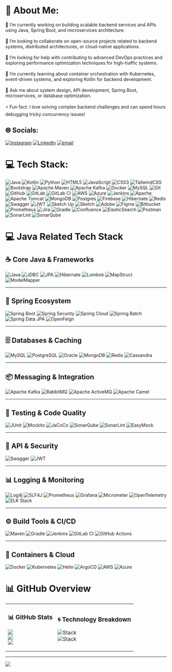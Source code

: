 # 💫 About Me:
🔭 I’m currently working on building scalable backend services and APIs using Java, Spring Boot, and microservices architecture.<br><br>👯 I’m looking to collaborate on open-source projects related to backend systems, distributed architectures, or cloud-native applications.<br><br>🤝 I’m looking for help with contributing to advanced DevOps practices and exploring performance optimization techniques for high-traffic systems.<br><br>🌱 I’m currently learning about container orchestration with Kubernetes, event-driven systems, and exploring Kotlin for backend development.<br><br>💬 Ask me about system design, API development, Spring Boot, microservices, or database optimization.<br><br>⚡ Fun fact: I love solving complex backend challenges and can spend hours debugging tricky concurrency issues!


## 🌐 Socials:
[![Instagram](https://img.shields.io/badge/Instagram-%23E4405F.svg?logo=Instagram&logoColor=white)](https://instagram.com) [![LinkedIn](https://img.shields.io/badge/LinkedIn-%230077B5.svg?logo=linkedin&logoColor=white)](https://linkedin.com/in) [![email](https://img.shields.io/badge/Email-D14836?logo=gmail&logoColor=white)](mailto:amitjavadevelopment@gmail.com) 


# 💻 Tech Stack:
![Java](https://img.shields.io/badge/java-%23ED8B00.svg?style=plastic&logo=openjdk&logoColor=white) 
![Kotlin](https://img.shields.io/badge/kotlin-%237F52FF.svg?style=plastic&logo=kotlin&logoColor=white) 
![Python](https://img.shields.io/badge/python-3670A0?style=plastic&logo=python&logoColor=ffdd54) 
![HTML5](https://img.shields.io/badge/html5-%23E34F26.svg?style=plastic&logo=html5&logoColor=white) 
![JavaScript](https://img.shields.io/badge/javascript-%23323330.svg?style=plastic&logo=javascript&logoColor=%23F7DF1E) 
![CSS3](https://img.shields.io/badge/css3-%231572B6.svg?style=plastic&logo=css3&logoColor=white) 
![TailwindCSS](https://img.shields.io/badge/tailwindcss-%2338B2AC.svg?style=plastic&logo=tailwind-css&logoColor=white) 
![Bootstrap](https://img.shields.io/badge/bootstrap-%23563D7C.svg?style=plastic&logo=bootstrap&logoColor=white) 
![Apache Maven](https://img.shields.io/badge/Apache%20Maven-C71A36?style=plastic&logo=Apache%20Maven&logoColor=white) 
![Apache Kafka](https://img.shields.io/badge/Apache%20Kafka-000?style=plastic&logo=apachekafka) 
![Docker](https://img.shields.io/badge/docker-%230db7ed.svg?style=plastic&logo=docker&logoColor=white) 
![MySQL](https://img.shields.io/badge/mysql-4479A1.svg?style=plastic&logo=mysql&logoColor=white) 
![Git](https://img.shields.io/badge/git-%23F05033.svg?style=plastic&logo=git&logoColor=white) 
![GitHub](https://img.shields.io/badge/github-%23121011.svg?style=plastic&logo=github&logoColor=white) 
![GitLab](https://img.shields.io/badge/gitlab-%23181717.svg?style=plastic&logo=gitlab&logoColor=white) 
![GitLab CI](https://img.shields.io/badge/gitlab%20CI-%23181717.svg?style=plastic&logo=gitlab&logoColor=white) 
![AWS](https://img.shields.io/badge/AWS-%23FF9900.svg?style=plastic&logo=amazon-aws&logoColor=white) 
![Azure](https://img.shields.io/badge/azure-%230072C6.svg?style=plastic&logo=microsoftazure&logoColor=white) 
![Jenkins](https://img.shields.io/badge/jenkins-%232C5263.svg?style=plastic&logo=jenkins&logoColor=white) 
![Apache](https://img.shields.io/badge/apache-%23D42029.svg?style=plastic&logo=apache&logoColor=white) 
![Apache Tomcat](https://img.shields.io/badge/apache%20tomcat-%23F8DC75.svg?style=plastic&logo=apache-tomcat&logoColor=black) 
![MongoDB](https://img.shields.io/badge/MongoDB-%234ea94b.svg?style=plastic&logo=mongodb&logoColor=white) 
![Postgres](https://img.shields.io/badge/postgres-%23316192.svg?style=plastic&logo=postgresql&logoColor=white) 
![Firebase](https://img.shields.io/badge/firebase-a08021?style=plastic&logo=firebase&logoColor=ffcd34) 
![Hibernate](https://img.shields.io/badge/Hibernate-59666C?style=plastic&logo=Hibernate&logoColor=white) 
![Redis](https://img.shields.io/badge/redis-%23DD0031.svg?style=plastic&logo=redis&logoColor=white) 
![Swagger](https://img.shields.io/badge/Swagger-%2385EA2D.svg?style=plastic&logo=swagger&logoColor=black) 
![JWT](https://img.shields.io/badge/JWT-black?style=plastic&logo=jsonwebtokens) 
![Sketch Up](https://img.shields.io/badge/SketchUp-005F9E?style=plastic&logo=sketchup&logoColor=white) 
![Sketch](https://img.shields.io/badge/Sketch-FFB387?style=plastic&logo=sketch&logoColor=black) 
![Adobe](https://img.shields.io/badge/adobe-%23FF0000.svg?style=plastic&logo=adobe&logoColor=white) 
![Figma](https://img.shields.io/badge/figma-%23F24E1E.svg?style=plastic&logo=figma&logoColor=white) 
![Bitbucket](https://img.shields.io/badge/bitbucket-%230047B3.svg?style=plastic&logo=bitbucket&logoColor=white) 
![Prometheus](https://img.shields.io/badge/Prometheus-E6522C?style=plastic&logo=Prometheus&logoColor=white) 
![Jira](https://img.shields.io/badge/jira-%230A0FFF.svg?style=plastic&logo=jira&logoColor=white) 
![Gradle](https://img.shields.io/badge/Gradle-02303A.svg?style=plastic&logo=Gradle&logoColor=white) 
![Confluence](https://img.shields.io/badge/confluence-%23172BF4.svg?style=plastic&logo=confluence&logoColor=white) 
![ElasticSearch](https://img.shields.io/badge/-ElasticSearch-005571?style=plastic&logo=elasticsearch) 
![Postman](https://img.shields.io/badge/Postman-FF6C37?style=plastic&logo=postman&logoColor=white) 
![SonarLint](https://img.shields.io/badge/SonarLint-CB2029?style=plastic&logo=SONARLINT&logoColor=white) 
![SonarQube](https://img.shields.io/badge/SonarQube-black?style=plastic&logo=sonarqube&logoColor=4E9BCD)
# 💻 Java Related Tech Stack

## ☕ Core Java & Frameworks
![Java](https://img.shields.io/badge/java-%23ED8B00.svg?style=plastic&logo=openjdk&logoColor=white) 
![JDBC](https://img.shields.io/badge/JDBC-007396?style=plastic&logo=oracle&logoColor=white) 
![JPA](https://img.shields.io/badge/JPA-59666C?style=plastic&logo=databricks&logoColor=white) 
![Hibernate](https://img.shields.io/badge/Hibernate-59666C?style=plastic&logo=Hibernate&logoColor=white) 
![Lombok](https://img.shields.io/badge/Lombok-A4276A?style=plastic&logo=java&logoColor=white) 
![MapStruct](https://img.shields.io/badge/MapStruct-6DB33F?style=plastic&logo=java&logoColor=white) 
![ModelMapper](https://img.shields.io/badge/ModelMapper-0288D1?style=plastic&logo=java&logoColor=white)


---

## 🌱 Spring Ecosystem
![Spring Boot](https://img.shields.io/badge/springboot-%236DB33F.svg?style=plastic&logo=springboot&logoColor=white) 
![Spring Security](https://img.shields.io/badge/Spring%20Security-6DB33F?style=plastic&logo=springsecurity&logoColor=white) 
![Spring Cloud](https://img.shields.io/badge/Spring%20Cloud-6DB33F?style=plastic&logo=spring&logoColor=white) 
![Spring Batch](https://img.shields.io/badge/Spring%20Batch-6DB33F?style=plastic&logo=spring&logoColor=white) 
![Spring Data JPA](https://img.shields.io/badge/Spring%20Data%20JPA-6DB33F?style=plastic&logo=spring&logoColor=white) 
![OpenFeign](https://img.shields.io/badge/OpenFeign-007396?style=plastic&logo=java&logoColor=white) 

---

## 🗄️ Databases & Caching
![MySQL](https://img.shields.io/badge/mysql-%2300f.svg?style=plastic&logo=mysql&logoColor=white) 
![PostgreSQL](https://img.shields.io/badge/postgresql-%23316192.svg?style=plastic&logo=postgresql&logoColor=white) 
![Oracle](https://img.shields.io/badge/Oracle-F80000?style=plastic&logo=oracle&logoColor=white) 
![MongoDB](https://img.shields.io/badge/MongoDB-%234ea94b.svg?style=plastic&logo=mongodb&logoColor=white) 
![Redis](https://img.shields.io/badge/Redis-D9281A?style=plastic&logo=redis&logoColor=white) 
![Cassandra](https://img.shields.io/badge/Cassandra-1287B1?style=plastic&logo=apachecassandra&logoColor=white) 

---

## 📦 Messaging & Integration
![Apache Kafka](https://img.shields.io/badge/Apache%20Kafka-000?style=plastic&logo=apachekafka) 
![RabbitMQ](https://img.shields.io/badge/RabbitMQ-FF6600?style=plastic&logo=rabbitmq&logoColor=white) 
![Apache ActiveMQ](https://img.shields.io/badge/ActiveMQ-231F20?style=plastic&logo=apache&logoColor=white) 
![Apache Camel](https://img.shields.io/badge/Apache%20Camel-EA2328?style=plastic&logo=apache&logoColor=white) 

---

## 🧪 Testing & Code Quality
![JUnit](https://img.shields.io/badge/JUnit5-25A162?style=plastic&logo=junit5&logoColor=white) 
![Mockito](https://img.shields.io/badge/Mockito-00C853?style=plastic&logo=mockito&logoColor=white) 
![JaCoCo](https://img.shields.io/badge/JaCoCo-004488?style=plastic&logo=java&logoColor=white) 
![SonarQube](https://img.shields.io/badge/SonarQube-black?style=plastic&logo=sonarqube&logoColor=4E9BCD) 
![SonarLint](https://img.shields.io/badge/SonarLint-CB2029?style=plastic&logo=SONARLINT&logoColor=white) 
![EasyMock](https://img.shields.io/badge/EasyMock-FF6F00?style=plastic&logo=java&logoColor=white)


---

## 🔐 API & Security
![Swagger](https://img.shields.io/badge/Swagger-%2385EA2D.svg?style=plastic&logo=swagger&logoColor=black) 
![JWT](https://img.shields.io/badge/JWT-black?style=plastic&logo=jsonwebtokens) 

---

## 📊 Logging & Monitoring
![Log4j](https://img.shields.io/badge/Log4j-A72C2A?style=plastic&logo=apache&logoColor=white) 
![SLF4J](https://img.shields.io/badge/SLF4J-FF9900?style=plastic&logo=java&logoColor=white) 
![Prometheus](https://img.shields.io/badge/Prometheus-E6522C?style=plastic&logo=Prometheus&logoColor=white) 
![Grafana](https://img.shields.io/badge/Grafana-F46800?style=plastic&logo=grafana&logoColor=white) 
![Micrometer](https://img.shields.io/badge/Micrometer-333333?style=plastic&logo=prometheus&logoColor=white) 
![OpenTelemetry](https://img.shields.io/badge/OpenTelemetry-000000?style=plastic&logo=opentelemetry&logoColor=white) 
![ELK Stack](https://img.shields.io/badge/ELK%20Stack-005571?style=plastic&logo=elasticsearch&logoColor=white) 

---

## ⚙️ Build Tools & CI/CD
![Maven](https://img.shields.io/badge/Maven-C71A36?style=plastic&logo=apachemaven&logoColor=white) 
![Gradle](https://img.shields.io/badge/Gradle-02303A.svg?style=plastic&logo=Gradle&logoColor=white) 
![Jenkins](https://img.shields.io/badge/jenkins-%232C5263.svg?style=plastic&logo=jenkins&logoColor=white) 
![GitLab CI](https://img.shields.io/badge/gitlab%20CI-%23181717.svg?style=plastic&logo=gitlab&logoColor=white) 
![GitHub Actions](https://img.shields.io/badge/GitHub%20Actions-2088FF?style=plastic&logo=githubactions&logoColor=white) 

---

## 🐳 Containers & Cloud
![Docker](https://img.shields.io/badge/docker-%230db7ed.svg?style=plastic&logo=docker&logoColor=white) 
![Kubernetes](https://img.shields.io/badge/Kubernetes-326CE5?style=plastic&logo=kubernetes&logoColor=white) 
![Helm](https://img.shields.io/badge/Helm-0F1689?style=plastic&logo=helm&logoColor=white) 
![ArgoCD](https://img.shields.io/badge/ArgoCD-EF7B4D?style=plastic&logo=argo&logoColor=white) 
![AWS](https://img.shields.io/badge/AWS-%23FF9900.svg?style=plastic&logo=amazon-aws&logoColor=white) 
![Azure](https://img.shields.io/badge/azure-%230072C6.svg?style=plastic&logo=microsoftazure&logoColor=white) 

 
# 📊 GitHub Overview  

<table>
<tr>
<td>

### 📊 GitHub Stats  
![](https://github-readme-stats.vercel.app/api?username=A-U-7&theme=radical&hide_border=false&include_all_commits=true&count_private=false)<br/>
![](https://nirzak-streak-stats.vercel.app/?user=A-U-7&theme=radical&hide_border=false)<br/>
![](https://github-readme-stats.vercel.app/api/top-langs/?username=A-U-7&theme=radical&hide_border=false&include_all_commits=true&count_private=false&layout=compact)

</td>
<td>

### 🌀 Technology Breakdown  
![Stack](https://github-profile-summary-cards.vercel.app/api/cards/repos-per-language?username=A-U-7&theme=radical)<br/>
![Stack](https://github-profile-summary-cards.vercel.app/api/cards/most-commit-language?username=A-U-7&theme=radical)

</td>
</tr>
</table>

---
[![](https://visitcount.itsvg.in/api?id=A-U-7&icon=0&color=0)](https://visitcount.itsvg.in)


<!-- Proudly created with GPRM ( https://gprm.itsvg.in ) -->

